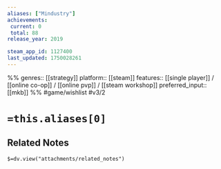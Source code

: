```yaml
---
aliases: ["Mindustry"]
achievements:
 current: 0
 total: 88
release_year: 2019

steam_app_id: 1127400
last_updated: 1750028261
---
```

%%
genres:: [[strategy]]
platform:: [[steam]]
features:: [[single player]] / [[online co-op]] / [[online pvp]] / [[steam workshop]]
preferred_input:: [[mkb]]
%%
#game/wishlist
#v3/2

# `=this.aliases[0]`
## Related Notes
`$=dv.view("attachments/related_notes")`